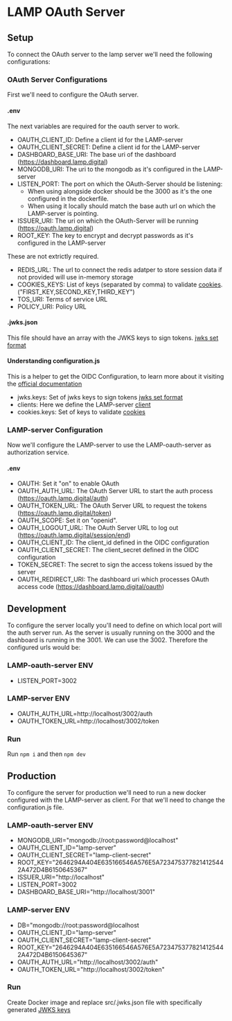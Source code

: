 # LAMP OAuth Server

## Setup
To connect the OAuth server to the lamp server we'll need the following configurations:

### OAuth Server Configurations
First we'll need to configure the OAuth server.

#### .env
The next variables are required for the oauth server to work.
- OAUTH_CLIENT_ID: Define a client id for the LAMP-server
- OAUTH_CLIENT_SECRET: Define a client id for the LAMP-server
- DASHBOARD_BASE_URI: The base uri of the dashboard (https://dashboard.lamp.digital)
- MONGODB_URI: The uri to the mongodb as it's configured in the LAMP-server
- LISTEN_PORT: The port on which the OAuth-Server should be listening:
    - When using alongside docker should be the 3000 as it's the one configured in the dockerfile.
    - When using it locally should match the base auth url on which the LAMP-server is pointing.
- ISSUER_URI: The uri on which the OAuth-Server will be running (https://oauth.lamp.digital)
- ROOT_KEY: The key to encrypt and decrypt passwords as it's configured in the LAMP-server

These are not extrictly required.
- REDIS_URL: The url to connect the redis adatper to store session data if not provided will use in-memory storage
- COOKIES_KEYS: List of keys (separated by comma) to validate [cookies](https://github.com/panva/node-oidc-provider/blob/main/docs/README.md#cookieskeys). ("FIRST_KEY,SECOND_KEY,THIRD_KEY")
- TOS_URI: Terms of service URL
- POLICY_URI: Policy URL

#### .jwks.json
This file should have an array with the JWKS keys to sign tokens. [jwks set format](https://github.com/panva/node-oidc-provider/blob/main/docs/README.md#jwks)

#### Understanding configuration.js
This is a helper to get the OIDC Configuration, to learn more about it visiting the [official documentation](https://github.com/panva/node-oidc-provider/blob/main/docs/README.md#configuration-options)
- jwks.keys: Set of jwks keys to sign tokens [jwks set format](https://github.com/panva/node-oidc-provider/blob/main/docs/README.md#jwks)
- clients: Here we define the LAMP-server [client](https://github.com/panva/node-oidc-provider/blob/main/docs/README.md#clients)
- cookies.keys: Set of keys to validate [cookies](https://github.com/panva/node-oidc-provider/blob/main/docs/README.md#cookieskeys)

### LAMP-server Configuration
Now we'll configure the LAMP-server to use the LAMP-oauth-server as authorization service.

#### .env
- OAUTH: Set it "on" to enable OAuth
- OAUTH_AUTH_URL: The OAuth Server URL to start the auth process (https://oauth.lamp.digital/auth)
- OAUTH_TOKEN_URL: The OAuth Server URL to request the tokens (https://oauth.lamp.digital/token)
- OAUTH_SCOPE: Set it on "openid".
- OAUTH_LOGOUT_URL: The OAuth Server URL to log out (https://oauth.lamp.digital/session/end)
- OAUTH_CLIENT_ID: The client_id defined in the OIDC configuration
- OAUTH_CLIENT_SECRET: The client_secret defined in the OIDC configuration
- TOKEN_SECRET: The secret to sign the access tokens issued by the server
- OAUTH_REDIRECT_URI: The dashboard uri which processes OAuth access code (https://dashboard.lamp.digital/oauth)

## Development
To configure the server locally you'll need to define on which local port will the auth server run. As the server is usually running on the 3000 and the dashboard is running in the 3001. We can use the 3002.
Therefore the configured urls would be:

### LAMP-oauth-server ENV
- LISTEN_PORT=3002

### LAMP-server ENV
- OAUTH_AUTH_URL=http://localhost/3002/auth
- OAUTH_TOKEN_URL=http://localhost/3002/token

### Run
Run `npm i` and then `npm dev`

## Production
To configure the server for production we'll need to run a new docker configured with the LAMP-server as client.
For that we'll need to change the configuration.js file.

### LAMP-oauth-server ENV
- MONGODB_URI="mongodb://root:password@localhost"
- OAUTH_CLIENT_ID="lamp-server"
- OAUTH_CLIENT_SECRET="lamp-client-secret"
- ROOT_KEY="2646294A404E635166546A576E5A7234753778214125442A472D4B6150645367"
- ISSUER_URI="http://localhost"
- LISTEN_PORT=3002
- DASHBOARD_BASE_URI="http://localhost/3001"

### LAMP-server ENV
- DB="mongodb://root:password@localhost
- OAUTH_CLIENT_ID="lamp-server"
- OAUTH_CLIENT_SECRET="lamp-client-secret"
- ROOT_KEY="2646294A404E635166546A576E5A7234753778214125442A472D4B6150645367"
- OAUTH_AUTH_URL="http://localhost/3002/auth"
- OAUTH_TOKEN_URL="http://localhost/3002/token"

### Run
Create Docker image and replace src/.jwks.json file with specifically generated [JWKS keys](https://github.com/panva/node-oidc-provider/blob/main/docs/README.md#jwks)
